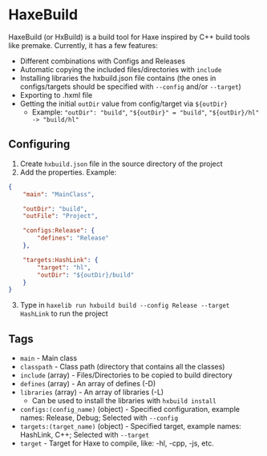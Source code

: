 # HaxeBuild

HaxeBuild (or HxBuild) is a build tool for Haxe inspired by C++ build tools like premake.
Currently, it has a few features:
- Different combinations with Configs and Releases
- Automatic copying the included files/directories with `include`
- Installing libraries the hxbuild.json file contains (the ones in configs/targets should be specified with `--config` and/or `--target`)
- Exporting to .hxml file
- Getting the initial `outDir` value from config/target via `${outDir}`
	+ Example: `"outDir": "build"`, `"${outDir}" = "build"`, `"${outDir}/hl" -> "build/hl"`

## Configuring
1. Create `hxbuild.json` file in the source directory of the project
2. Add the properties. Example:
```json
{
	"main": "MainClass",

	"outDir": "build",
	"outFile": "Project",

	"configs:Release": {
		"defines": "Release"
	},

	"targets:HashLink": {
		"target": "hl",
		"outDir": "${outDir}/build"
	}
}
```
3. Type in `haxelib run hxbuild build --config Release --target HashLink` to run the project

## Tags
- `main` - Main class
- `classpath` - Class path (directory that contains all the classes)
- `include` (array) - Files/Directories to be copied to build directory
- `defines` (array) - An array of defines (-D)
- `libraries` (array) - An array of libraries (-L)
	+ Can be used to install the libraries with `hxbuild install`
- `configs:(config_name)` (object) - Specified configuration, example names: Release, Debug; Selected with `--config`
- `targets:(target_name)` (object) - Specified target, example names: HashLink, C++; Selected with `--target`
- `target` - Target for Haxe to compile, like: -hl, -cpp, -js, etc.